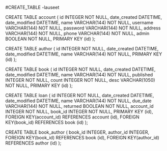 #CREATE_TABLE -lauseet

CREATE TABLE account (
  id INTEGER NOT NULL,
  date_created DATETIME,
  date_modified DATETIME,
  name VARCHAR(144) NOT NULL,
  username VARCHAR(144) NOT NULL,
  password VARCHAR(144) NOT NULL,
  address VARCHAR(144) NOT NULL,
  phone VARCHAR(144) NOT NULL,
  admin BOOLEAN NOT NULL,
  PRIMARY KEY (id)
);

CREATE TABLE author (
  id INTEGER NOT NULL,
  date_created DATETIME,
  date_modified DATETIME,
  name VARCHAR(144) NOT NULL,
  PRIMARY KEY (id)
);

CREATE TABLE book (
  id INTEGER NOT NULL,
  date_created DATETIME,
  date_modified DATETIME,
  name VARCHAR(144) NOT NULL,
  published INTEGER NOT NULL,
  count INTEGER NOT NULL,
  desc VARCHAR(1050) NOT NULL,
  PRIMARY KEY (id)
);

CREATE TABLE loan (
  id INTEGER NOT NULL,
  date_created DATETIME,
  date_modified DATETIME,
  name VARCHAR(144) NOT NULL,
  due_date VARCHAR(144) NOT NULL,
  returned BOOLEAN NOT NULL,
  account_id INTEGER NOT NULL,
  book_id INTEGER NOT NULL,
  PRIMARY KEY (id),
  FOREIGN KEY(account_id) REFERENCES account (id),
  FOREIGN KEY(book_id) REFERENCES book (id)
);

CREATE TABLE book_author (
  book_id INTEGER,
  author_id INTEGER,
  FOREIGN KEY(book_id) REFERENCES book (id),
  FOREIGN KEY(author_id) REFERENCES author (id)
);
